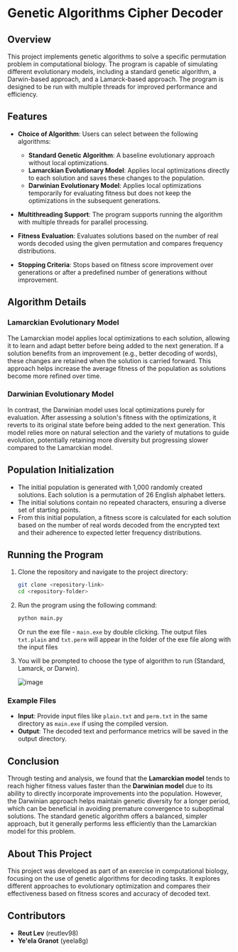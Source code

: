 
# Genetic Algorithms Cipher Decoder

## Overview

This project implements genetic algorithms to solve a specific permutation problem in computational biology. The program is capable of simulating different evolutionary models, including a standard genetic algorithm, a Darwin-based approach, and a Lamarck-based approach. The program is designed to be run with multiple threads for improved performance and efficiency.

## Features

- **Choice of Algorithm**: Users can select between the following algorithms:
  - **Standard Genetic Algorithm**: A baseline evolutionary approach without local optimizations.
  - **Lamarckian Evolutionary Model**: Applies local optimizations directly to each solution and saves these changes to the population.
  - **Darwinian Evolutionary Model**: Applies local optimizations temporarily for evaluating fitness but does not keep the optimizations in the subsequent generations.
    

- **Multithreading Support**: The program supports running the algorithm with multiple threads for parallel processing.
- **Fitness Evaluation**: Evaluates solutions based on the number of real words decoded using the given permutation and compares frequency distributions.
- **Stopping Criteria**: Stops based on fitness score improvement over generations or after a predefined number of generations without improvement.

## Algorithm Details

### Lamarckian Evolutionary Model
The Lamarckian model applies local optimizations to each solution, allowing it to learn and adapt better before being added to the next generation. If a solution benefits from an improvement (e.g., better decoding of words), these changes are retained when the solution is carried forward. This approach helps increase the average fitness of the population as solutions become more refined over time.

### Darwinian Evolutionary Model
In contrast, the Darwinian model uses local optimizations purely for evaluation. After assessing a solution's fitness with the optimizations, it reverts to its original state before being added to the next generation. This model relies more on natural selection and the variety of mutations to guide evolution, potentially retaining more diversity but progressing slower compared to the Lamarckian model.

## Population Initialization

- The initial population is generated with 1,000 randomly created solutions. Each solution is a permutation of 26 English alphabet letters.
- The initial solutions contain no repeated characters, ensuring a diverse set of starting points.
- From this initial population, a fitness score is calculated for each solution based on the number of real words decoded from the encrypted text and their adherence to expected letter frequency distributions.

## Running the Program
1. Clone the repository and navigate to the project directory:
    ```bash
    git clone <repository-link>
    cd <repository-folder>
    ```
2. Run the program using the following command:
    ```bash
    python main.py
    ```
    Or run the exe file - `main.exe` by double clicking. The output files `txt.plain` and `txt.perm` will appear in the folder of the exe file along with the input files
3. You will be prompted to choose the type of algorithm to run (Standard, Lamarck, or Darwin).
   
   ![image](https://github.com/user-attachments/assets/b821e00b-418c-4ab5-8532-5327d6f56353)


### Example Files

- **Input**: Provide input files like `plain.txt` and `perm.txt` in the same directory as `main.exe` if using the compiled version.
- **Output**: The decoded text and performance metrics will be saved in the output directory.


## Conclusion

Through testing and analysis, we found that the **Lamarckian model** tends to reach higher fitness values faster than the **Darwinian model** due to its ability to directly incorporate improvements into the population. However, the Darwinian approach helps maintain genetic diversity for a longer period, which can be beneficial in avoiding premature convergence to suboptimal solutions. The standard genetic algorithm offers a balanced, simpler approach, but it generally performs less efficiently than the Lamarckian model for this problem.

## About This Project

This project was developed as part of an exercise in computational biology, focusing on the use of genetic algorithms for decoding tasks. It explores different approaches to evolutionary optimization and compares their effectiveness based on fitness scores and accuracy of decoded text. 

## Contributors

- **Reut Lev** (reutlev98)
- **Ye'ela Granot** (yeela8g)
